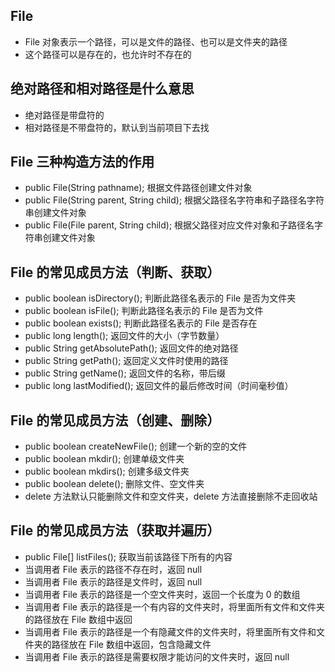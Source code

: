 ## File
* File 对象表示一个路径，可以是文件的路径、也可以是文件夹的路径
* 这个路径可以是存在的，也允许时不存在的

## 绝对路径和相对路径是什么意思
* 绝对路径是带盘符的
* 相对路径是不带盘符的，默认到当前项目下去找

## File 三种构造方法的作用
* public File(String pathname); 根据文件路径创建文件对象
* public File(String parent, String child); 根据父路径名字符串和子路径名字符串创建文件对象
* public File(File parent, String child); 根据父路径对应文件对象和子路径名字符串创建文件对象

## File 的常见成员方法（判断、获取）
* public boolean isDirectory(); 判断此路径名表示的 File 是否为文件夹
* public boolean isFile(); 判断此路径名表示的 File 是否为文件
* public boolean exists(); 判断此路径名表示的 File 是否存在
* public long length(); 返回文件的大小（字节数量）
* public String getAbsolutePath(); 返回文件的绝对路径
* public String getPath(); 返回定义文件时使用的路径
* public String getName(); 返回文件的名称，带后缀
* public long lastModified(); 返回文件的最后修改时间（时间毫秒值）

## File 的常见成员方法（创建、删除）
* public boolean createNewFile(); 创建一个新的空的文件
* public boolean mkdir(); 创建单级文件夹
* public boolean mkdirs(); 创建多级文件夹
* public boolean delete(); 删除文件、空文件夹
* delete 方法默认只能删除文件和空文件夹，delete 方法直接删除不走回收站

## File 的常见成员方法（获取并遍历）
* public File[] listFiles(); 获取当前该路径下所有的内容
* 当调用者 File 表示的路径不存在时，返回 null
* 当调用者 File 表示的路径是文件时，返回 null
* 当调用者 File 表示的路径是一个空文件夹时，返回一个长度为 0 的数组
* 当调用者 File 表示的路径是一个有内容的文件夹时，将里面所有文件和文件夹的路径放在 File 数组中返回
* 当调用者 File 表示的路径是一个有隐藏文件的文件夹时，将里面所有文件和文件夹的路径放在 File 数组中返回，包含隐藏文件
* 当调用者 File 表示的路径是需要权限才能访问的文件夹时，返回 null